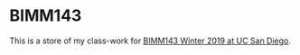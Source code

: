 # BIMM143
This is a store of my class-work for [BIMM143 Winter 2019 at UC San Diego](https://github.com/tiy046/bimm143.git).
